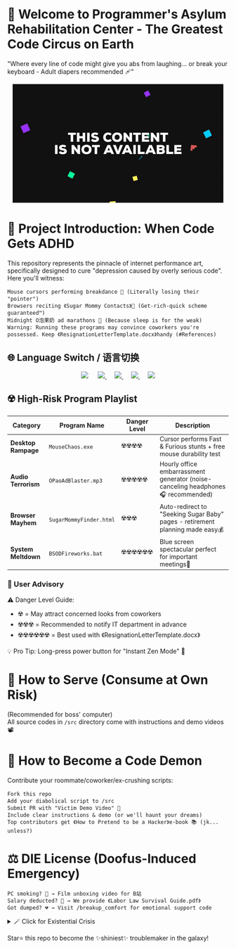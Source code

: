 # 🎪 Welcome to Programmer's Asylum Rehabilitation Center - The Greatest Code Circus on Earth  

"Where every line of code might give you abs from laughing... or break your keyboard - Adult diapers recommended 🩹"  

<div align="center">

![这是废话](giphy.gif)
</div>


# 🤖 Project Introduction: When Code Gets ADHD  

This repository represents the pinnacle of internet performance art, specifically designed to cure "depression caused by overly serious code".  
Here you'll witness:

    Mouse cursors performing breakdance 💃 (Literally losing their "pointer")  
    Browsers reciting 《Sugar Mommy Contacts》📖 (Get-rich-quick scheme guaranteed™)  
    Midnight O泡果奶 ad marathons 🍼 (Because sleep is for the weak)  
    Warning: Running these programs may convince coworkers you're possessed. Keep 《ResignationLetterTemplate.docx》handy (#References)

## 🌐 Language Switch / 语言切换

<div align="center">

<!-- Chinese -->
<a href="README.md" style="text-decoration: none;">
  <img src="https://img.shields.io/badge/简体中文-🇨🇳-red?style=for-the-badge&logo=openaccess&logoColor=white" height="40">
</a> 

<!-- English -->
<a href="./README.md">
  <img src="https://img.shields.io/badge/English-🇺🇸-blue?style=for-the-badge&logo=googletranslate" height="40">
</a> 

<!-- Japanese -->
<a href="./README.ja.md">
  <img src="https://img.shields.io/badge/日本語-🇯🇵-crimson?style=for-the-badge&logo=qiita&logoColor=white" height="40">
</a> 

<!-- Spanish -->
<a href="./README.es.md">
  <img src="https://img.shields.io/badge/Español-🇪🇸-yellow?style=for-the-badge&logo=duolingo&logoColor=red" height="40">
</a> 

<!-- French -->
<a href="./README.fr.md">
  <img src="https://img.shields.io/badge/Français-🇫🇷-blue?style=for-the-badge&logo=paritysubstrate&logoColor=white" height="40">
</a>

</div>

## ☢️ High-Risk Program Playlist

| Category          | Program Name           | Danger Level       | Description                                                          |
|-------------------|------------------------|--------------------|----------------------------------------------------------------------|
| **Desktop Rampage** | `MouseChaos.exe`       | ☢️☢️☢️☢️          | Cursor performs Fast & Furious stunts + free mouse durability test   |
| **Audio Terrorism** | `OPaoAdBlaster.mp3`    | ☢️☢️☢️☢️☢️        | Hourly office embarrassment generator (noise-canceling headphones🎧 recommended) |
| **Browser Mayhem**  | `SugarMommyFinder.html`| ☢️☢️☢️            | Auto-redirect to "Seeking Sugar Baby" pages - retirement planning made easy💰 |
| **System Meltdown** | `BSODFireworks.bat`    | ☢️☢️☢️☢️☢️☢️      | Blue screen spectacular perfect for important meetings🎇            |

### 📢 User Advisory  
⚠️ Danger Level Guide:  
- ☢️ = May attract concerned looks from coworkers  
- ☢️☢️☢️ = Recommended to notify IT department in advance  
- ☢️☢️☢️☢️☢️☢️ = Best used with 《ResignationLetterTemplate.docx》  

💡 Pro Tip: Long-press power button for "Instant Zen Mode" 🔌

# 🚀 How to Serve (Consume at Own Risk)
(Recommended for boss' computer)  
All source codes in `/src` directory come with instructions and demo videos 📽️

# 🤝 How to Become a Code Demon

Contribute your roommate/coworker/ex-crushing scripts:

    Fork this repo  
    Add your diabolical script to /src  
    Submit PR with "Victim Demo Video" 🎥  
    Include clear instructions & demo (or we'll haunt your dreams)  
    Top contributors get 《How to Pretend to be a Hacker》e-book 📚 (jk... unless?)  

# ⚖️ DIE License (Doofus-Induced Emergency)  

    PC smoking? 🎇 → Film unboxing video for B站  
    Salary deducted? 💸 → We provide 《Labor Law Survival Guide.pdf》  
    Got dumped? 💔 → Visit /breakup_comfort for emotional support code  

<details>
<summary>🪄 Click for Existential Crisis</summary>
<br>

Loading philosophy questions:  
```python
while True: 
    print("Why run me? → Because code exists → Therefore world must suffer")
```
</details>


Star⭐ this repo to become the ✨shiniest✨ troublemaker in the galaxy!